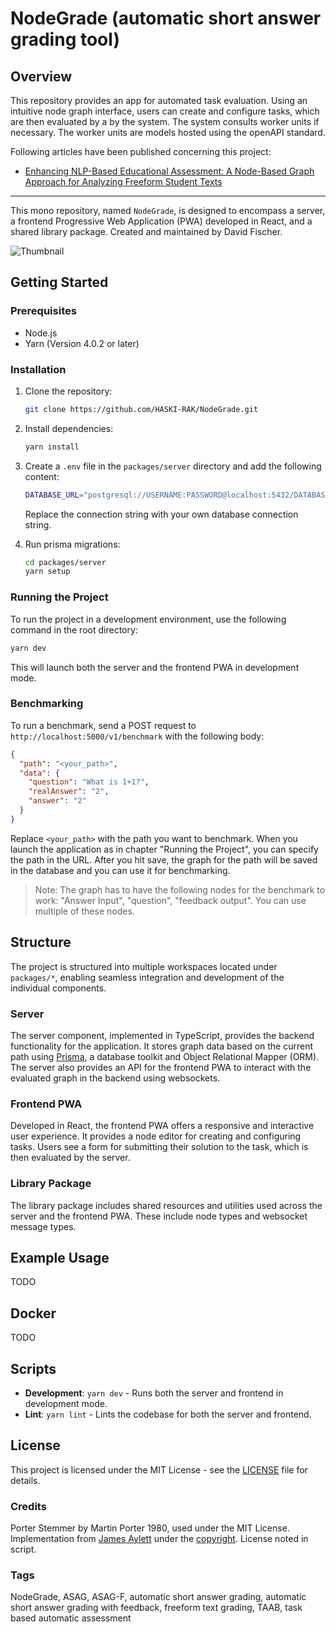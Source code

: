 # NodeGrade (automatic short answer grading tool)

## Overview

This repository provides an app for automated task evaluation. Using an intuitive node graph interface, users can create and configure tasks, which are then evaluated by a by the system. The system consults worker units if necessary. The worker units are models hosted using the openAPI standard.

Following articles have been published concerning this project:

- [Enhancing NLP-Based Educational Assessment: A Node-Based Graph Approach for Analyzing Freeform Student Texts](https://ieeexplore.ieee.org/document/10569607)

---

This mono repository, named `NodeGrade`, is designed to encompass a server, a frontend Progressive Web Application (PWA) developed in React, and a shared library package.
Created and maintained by David Fischer.

![Thumbnail](.github/thumbnail.png)

## Getting Started

### Prerequisites

- Node.js
- Yarn (Version 4.0.2 or later)

### Installation

1. Clone the repository:

   ```bash
   git clone https://github.com/HASKI-RAK/NodeGrade.git
   ```

2. Install dependencies:
   ```bash
   yarn install
   ```
3. Create a `.env` file in the `packages/server` directory and add the following content:
   ```bash
   DATABASE_URL="postgresql://USERNAME:PASSWORD@localhost:5432/DATABASENAME?schema=public"
   ```
   Replace the connection string with your own database connection string.
4. Run prisma migrations:
   ```bash
   cd packages/server
   yarn setup
   ```

### Running the Project

To run the project in a development environment, use the following command in the root directory:

```bash
yarn dev
```

This will launch both the server and the frontend PWA in development mode.

### Benchmarking

To run a benchmark, send a POST request to `http://localhost:5000/v1/benchmark` with the following body:

```json
{
  "path": "<your_path>",
  "data": {
    "question": "What is 1+1?",
    "realAnswer": "2",
    "answer": "2"
  }
}
```

Replace `<your_path>` with the path you want to benchmark. When you launch the application as in chapter "Running the Project", you can specify the path in the URL. After you hit save, the graph for the path will be saved in the database and you can use it for benchmarking.

> Note: The graph has to have the following nodes for the benchmark to work: "Answer Input", "question", "feedback output". You can use multiple of these nodes.

## Structure

The project is structured into multiple workspaces located under `packages/*`, enabling seamless integration and development of the individual components.

### Server

The server component, implemented in TypeScript, provides the backend functionality for the application. It stores graph data based on the current path using [Prisma](https://www.prisma.io/), a database toolkit and Object Relational Mapper (ORM). The server also provides an API for the frontend PWA to interact with the evaluated graph in the backend using websockets.

### Frontend PWA

Developed in React, the frontend PWA offers a responsive and interactive user experience. It provides a node editor for creating and configuring tasks. Users see a form for submitting their solution to the task, which is then evaluated by the server.

### Library Package

The library package includes shared resources and utilities used across the server and the frontend PWA. These include node types and websocket message types.

## Example Usage

TODO

## Docker

TODO

## Scripts

- **Development**: `yarn dev` - Runs both the server and frontend in development mode.
- **Lint**: `yarn lint` - Lints the codebase for both the server and frontend.

## License

This project is licensed under the MIT License - see the [LICENSE](LICENSE) file for details.

### Credits

Porter Stemmer by Martin Porter 1980, used under the MIT License. Implementation from [James Aylett](https://tartarus.org/martin/PorterStemmer/js.txt) under the [copyright](https://tartarus.org/copyright). License noted in script.

### Tags
NodeGrade, ASAG, ASAG-F, automatic short answer grading, automatic short answer grading with feedback, freeform text grading, TAAB, task based automatic assessment
